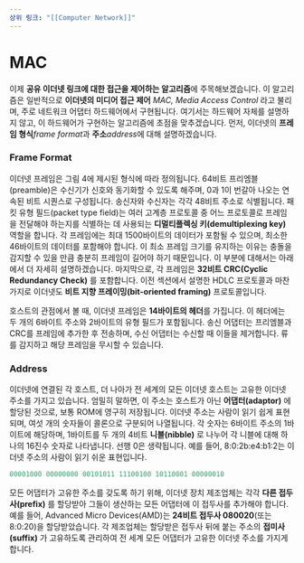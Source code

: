 ```yaml
---
상위 링크: "[[Computer Network]]"
---
```

# MAC
이제 **공유 이더넷 링크에 대한 접근을 제어하는 알고리즘**에 주목해보겠습니다. 이 알고리즘은 일반적으로 **이더넷의 미디어 접근 제어** *MAC, Media Access Control* 라고 불리며, 주로 네트워크 어댑터 하드웨어에서 구현됩니다. 여기서는 하드웨어 자체를 설명하지 않고, 이 하드웨어가 구현하는 알고리즘에 초점을 맞추겠습니다. 먼저, 이더넷의 **프레임 형식***frame format*과 **주소***address*에 대해 설명하겠습니다.

### Frame Format
이더넷 프레임은 그림 4에 제시된 형식에 따라 정의됩니다. 64비트 프리엠블(preamble)은 수신기가 신호와 동기화할 수 있도록 해주며, 0과 1이 번갈아 나오는 연속된 비트 시퀀스로 구성됩니다. 송신자와 수신자는 각각 48비트 주소로 식별됩니다. 패킷 유형 필드(packet type field)는 여러 고계층 프로토콜 중 어느 프로토콜로 프레임을 전달해야 하는지를 식별하는 데 사용되는 **디멀티플렉싱 키(demultiplexing key)** 역할을 합니다. 각 프레임에는 최대 1500바이트의 데이터가 포함될 수 있으며, 최소한 46바이트의 데이터를 포함해야 합니다. 이 최소 프레임 크기를 유지하는 이유는 충돌을 감지할 수 있을 만큼 충분히 프레임이 길어야 하기 때문입니다. 이 부분에 대해서는 아래에서 더 자세히 설명하겠습니다. 마지막으로, 각 프레임은 **32비트 CRC(Cyclic Redundancy Check)** 를 포함합니다. 이전 섹션에서 설명한 HDLC 프로토콜과 마찬가지로 이더넷도 **비트 지향 프레이밍(bit-oriented framing)** 프로토콜입니다.

호스트의 관점에서 볼 때, 이더넷 프레임은 **14바이트의 헤더**를 가집니다. 이 헤더에는 두 개의 6바이트 주소와 2바이트의 유형 필드가 포함됩니다. 송신 어댑터는 프리엠블과 CRC를 프레임에 추가한 후 전송하며, 수신 어댑터는 수신할 때 이들을 제거합니다.
류를 감지하고 해당 프레임을 무시할 수 있습니다.

### Address
이더넷에 연결된 각 호스트, 더 나아가 전 세계의 모든 이더넷 호스트는 고유한 이더넷 주소를 가지고 있습니다. 엄밀히 말하면, 이 주소는 호스트가 아닌 **어댑터(adaptor)** 에 할당된 것으로, 보통 ROM에 영구히 저장됩니다. 이더넷 주소는 사람이 읽기 쉽게 표현되며, 여섯 개의 숫자들이 콜론으로 구분되어 나열됩니다. 각 숫자는 6바이트 주소의 1바이트에 해당하며, 1바이트를 두 개의 4비트 **니블(nibble)** 로 나누어 각 니블에 대해 하나의 16진수 숫자로 나타냅니다. 선행 0은 생략됩니다. 예를 들어, 8:0:2b:e4:b1:2는 이더넷 주소의 사람이 읽기 쉬운 표현입니다.

```c
00001000 00000000 00101011 11100100 10110001 00000010
```

모든 어댑터가 고유한 주소를 갖도록 하기 위해, 이더넷 장치 제조업체는 각각 **다른 접두사(prefix)** 를 할당받아 그들이 생산하는 모든 어댑터에 이 접두사를 추가해야 합니다. 예를 들어, Advanced Micro Devices(AMD)는 **24비트 접두사 080020**(또는 8:0:20)을 할당받았습니다. 각 제조업체는 할당받은 접두사 뒤에 붙는 주소의 **접미사(suffix)** 가 고유하도록 관리하여 전 세계 모든 어댑터가 고유한 이더넷 주소를 가지게 합니다.